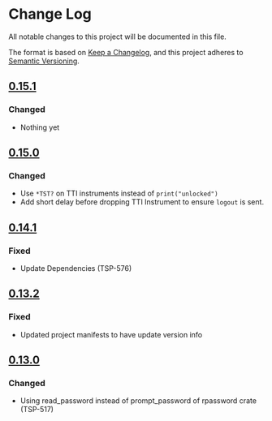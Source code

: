 # Change Log

All notable changes to this project will be documented in this file.

The format is based on [Keep a Changelog](https://keepachangelog.com/en/1.0.0/),
and this project adheres to [Semantic Versioning](https://semver.org/spec/v2.0.0.html).

<!--
Check [Keep a Changelog](http://keepachangelog.com/) for recommendations on how to structure this file.

    Added -- for new features.
    Changed -- for changes in existing functionality.
    Deprecated -- for soon-to-be removed features.
    Removed -- for now removed features.
    Fixed -- for any bug fixes.
    Security -- in case of vulnerabilities.
-->

## [0.15.1]

### Changed
- Nothing yet

## [0.15.0]

### Changed
- Use `*TST?` on TTI instruments instead of `print("unlocked")`
- Add short delay before dropping TTI Instrument to ensure `logout` is sent.

## [0.14.1]

### Fixed
- Update Dependencies (TSP-576)

## [0.13.2]

### Fixed
- Updated project manifests to have update version info

## [0.13.0]

### Changed
- Using read_password instead of prompt_password of rpassword crate (TSP-517)

<!--Version Comparison Links-->
[Unreleased]: https://github.com/tektronix/tsp-toolkit-kic-lib/compare/v0.15.1..HEAD
[0.15.1]: https://github.com/tektronix/tsp-toolkit-kic-lib/releases/tag/v0.15.1
[0.15.0]: https://github.com/tektronix/tsp-toolkit-kic-lib/releases/tag/v0.15.0
[0.14.1]: https://github.com/tektronix/tsp-toolkit-kic-lib/releases/tag/v0.14.1
[0.13.2]: https://github.com/tektronix/tsp-toolkit-kic-lib/releases/tag/v0.13.2
[0.13.0]: https://github.com/tektronix/tsp-toolkit-kic-lib/releases/tag/v0.13.0

